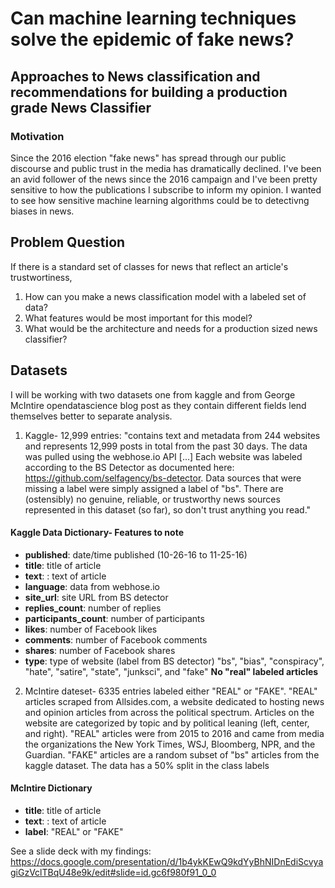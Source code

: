 # Can machine learning techniques solve the epidemic of fake news?
## Approaches to News classification and recommendations for building a production grade News Classifier

### Motivation

Since the 2016 election "fake news" has spread through our public discourse and public trust in the media has dramatically declined. I've been an avid follower of the news since the 2016 campaign and I've been pretty sensitive to how the publications I subscribe to inform my opinion. I wanted to see how sensitive machine learning algorithms could be to detectivng biases in news.



## Problem Question
If there is a standard set of classes for news that reflect an article's trustwortiness, 

1. How can you make a news classification model with a labeled set of data? 
2. What features would be most important for this model?
3. What would be the architecture and needs for a production sized news classifier?

## Datasets

I will be working with two datasets one from kaggle and from George McIntire opendatascience blog post as they contain different fields lend themselves better to separate analysis.

1) Kaggle- 12,999 entries: "contains text and metadata from 244 websites and represents 12,999 posts in total from the past 30 days. The data was pulled using the webhose.io API [...] Each website was labeled according to the BS Detector as documented here: https://github.com/selfagency/bs-detector. Data sources that were missing a label were simply assigned a label of "bs". There are (ostensibly) no genuine, reliable, or trustworthy news sources represented in this dataset (so far), so don't trust anything you read."

#### Kaggle Data Dictionary- Features to note
- **published**: date/time published (10-26-16 to 11-25-16)
- **title**: title of article
- **text**: : text of article
- **language**: data from webhose.io 
- **site_url**: site URL from BS detector 
- **replies_count**: number of replies 
- **participants_count**: number of participants 
- **likes**: number of Facebook likes
- **comments**: number of Facebook comments
- **shares**: number of Facebook shares
- **type**: type of website (label from BS detector) "bs", "bias", "conspiracy", "hate", "satire", "state", "junksci", and "fake" **No "real" labeled articles**


2) McIntire dateset- 6335 entries labeled either "REAL" or "FAKE". "REAL" articles scraped from Allsides.com, a website dedicated to hosting news and opinion articles from across the political spectrum. Articles on the website are categorized by topic and by political leaning (left, center, and right). "REAL" articles were from 2015 to 2016 and came from media the organizations the New York Times, WSJ, Bloomberg, NPR, and the Guardian. "FAKE" articles are a random subset of "bs" articles from the kaggle dataset. The data has a 50% split in the class labels

#### McIntire Dictionary
- **title**: title of article
- **text**: : text of article
- **label**: "REAL" or "FAKE"

See a slide deck with my findings:
https://docs.google.com/presentation/d/1b4ykKEwQ9kdYyBhNIDnEdiScvyagiGzVclTBqU48e9k/edit#slide=id.gc6f980f91_0_0

